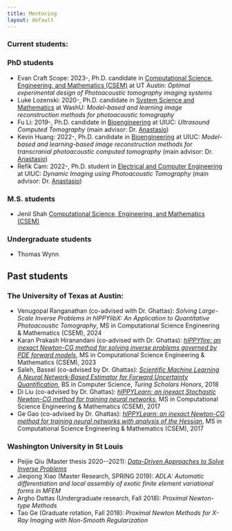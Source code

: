 ```yaml
---
title: Mentoring 
layout: default
---
```


### Current students:

### PhD students
- Evan Craft Scope: 2023-, Ph.D. candidate in [Computational Science, Engineering, and Mathematics (CSEM)](https://oden.utexas.edu/academics/phd-program/) at UT Austin: *Optimal experimental design of Photoacoustic tomography imaging systems*
- Luke Lozenski: 2020-, Ph.D. candidate in [System Science and Mathematics](https://ese.wustl.edu/academics/graduate-programs/doctoral/PhD-in-Systems-Science-Mathematics.html) at WashU: *Model-based and learning image reconstruction methods for photoacoustic tomography*
- Fu Li: 2019-, Ph.D. candidate in [Bioengineering](https://bioengineering.illinois.edu/) at UIUC: *Ultrasound Computed Tomography* (main advisor: Dr. [Anastasio](https://anastasio.bioengineering.illinois.edu))
- Kevin Huang: 2022-, Ph.D. candidate in [Bioengineering](https://bioengineering.illinois.edu/) at UIUC: *Model-based and learning-based image reconstruction methods for transcranial photoacoustic computed tomography* (main advisor: Dr. [Anastasio](https://anastasio.bioengineering.illinois.edu))
- Refik Cam: 2022-, Ph.D. student in [Electrical and Computer Engineering](https://ece.illinois.edu/) at UIUC: *Dynamic Imaging using Photoacoustic Tomography* (main advisor: Dr. [Anastasio](https://anastasio.bioengineering.illinois.edu))

### M.S. students

- Jenil Shah [Computational Science, Engineering, and Mathematics (CSEM)](https://oden.utexas.edu/academics/masters-program/)

### Undergraduate students
- Thomas Wynn

## Past students

### The University of Texas at Austin:
- Venugopal Ranganathan (co-advised with Dr. Ghattas): *Solving Large-Scale Inverse Problems in hIPPYlibX: An Application to Quantitative Photoacoustic Tomography*, MS in Computational Science Engineering & Mathematics (CSEM), 2024
- Karan Prakash Hiranandani (co-advised with Dr. Ghattas): [*hIPPYfire: an inexact Newton-CG method for solving inverse problems governed by PDE forward models*](https://repositories.lib.utexas.edu/items/391351b0-e8b9-4066-b53b-f5fd8293b7ff), MS in Computational Science Engineering & Mathematics (CSEM), 2023
- Saleh, Bassel (co-advised by Dr. Ghattas): [*Scientific Machine Learning A Neural Network-Based Estimator for Forward Uncertainty Quantification*](https://www.semanticscholar.org/paper/Scientific-Machine-Learning-A-Neural-Network-Based-Saleh/ab10e3a8e734458a61598314ecd58546b501f2f7), BS in Computer Science, *Turing Scholars Honors*, 2018
- Di Liu (co-advised by Dr. Ghattas): [*hIPPYLearn: an inexact Stochastic Newton-CG method for training neural networks*](https://repositories.lib.utexas.edu/handle/2152/62386), MS in Computational Science Engineering & Mathematics (CSEM), 2017
- Ge Gao (co-advised by Dr. Ghattas): [*hIPPYLearn: an inexact Newton-CG method for training neural networks with analysis of the Hessian*](https://repositories.lib.utexas.edu/handle/2152/62383), MS in Computational Science Engineering & Mathematics (CSEM), 2017


### Washington University in St Louis
- Peijie Qiu (Master thesis 2020--2021): [*Data-Driven Approaches to Solve Inverse Problems*](https://openscholarship.wustl.edu/eng_etds/571/)
- Jieqiong Xiao (Master Research, SPRING 2019): *ADLA: Automatic differentiation and local assembly of exotic finite element variational forms in MFEM*
- Argho Dattas (Undergraduate research, Fall 2018):  *Proximal Newton-type Methods*
- Tao Ge (Graduate rotation, Fall 2018): *Proximal Newton Methods for X-Ray Imaging with Non-Smooth Regularization*
